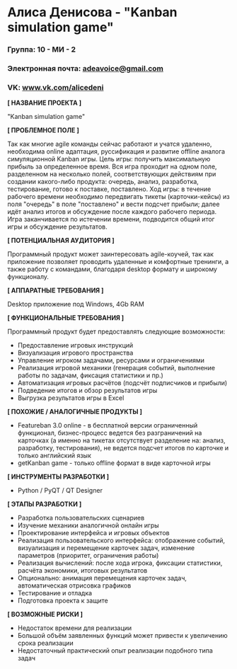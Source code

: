 # Алиса Денисова - "Kanban simulation game"

### Группа: 10 - МИ - 2
### Электронная почта: adeavoice@gmail.com
### VK: www.vk.com/alicedeni


**[ НАЗВАНИЕ ПРОЕКТА ]**

"Kanban simulation game"

**[ ПРОБЛЕМНОЕ ПОЛЕ ]**

Так как многие agile команды сейчас работают и учатся удаленно, необходима online адаптация, руссификация и развитие offline аналога симуляционной Kanban игры. Цель игры: получить максимальную прибыль за определенное время. Вся игра проходит на одном поле, разделенном на несколько полей, соответствующих действиям при создании какого-либо продукта: очередь, анализ, разработка, тестирование, готово к поставке, поставлено. Ход игры: в течение рабочего времени необходимо передвигать тикеты (карточки-кейсы) из поля "очередь" в поле "поставлено" и вести подсчет прибыли; далее идёт анализ итогов и обсуждение после каждого рабочего периода. Игра заканчивается по истечении времени, подводится общий итог игры и обсуждение результатов.

**[ ПОТЕНЦИАЛЬНАЯ АУДИТОРИЯ ]**

Программный продукт может заинтересовать agile-коучей, так как приложение позволяет проводить удаленные и комфортные тренинги, а также работу с командами, благодаря desktop формату и широкому функционалу.

**[ АППАРАТНЫЕ ТРЕБОВАНИЯ ]** 

Desktop приложение под Windows, 4Gb RAM

**[ ФУНКЦИОНАЛЬНЫЕ ТРЕБОВАНИЯ ]**

Программный продукт будет предоставлять следующие возможности:
* Предоставление игровых инструкций
* Визуализация игрового пространства
* Управление игроком задачами, ресурсами и ограничениями
* Реализация игровой механики (генерация событий, выполнение работы по задачам, фиксация статистики и пр.)
* Автоматизация игровых расчётов (подсчёт подписчиков и прибыли)
* Подведение итогов и обзор результатов игры
* Выгрузка результатов игры в Excel

**[ ПОХОЖИЕ / АНАЛОГИЧНЫЕ ПРОДУКТЫ ]**

* Featureban 3.0 online - в бесплатной версии ограниченный функционал, бизнес-процесс ведется без разграничений на карточках (а именно на тикетах отсутствует разделение на: анализ, разработку, тестирования), не ведется подсчет итогов по карточке и только английский язык
* getKanban game - только offline формат в виде карточной игры

**[ ИНСТРУМЕНТЫ РАЗРАБОТКИ ]**

* Python / PyQT / QT Designer  

**[ ЭТАПЫ РАЗРАБОТКИ ]**

*	Разработка пользовательских сценариев
* Изучение механики аналогичной онлайн игры
* Проектирование интерфейса и игровых объектов
* Реализация пользовательского интерфейса: отображение событий, визуализация и перемещение карточек задач, изменение параметров (приоритет, ограничения работы)
* Реализация вычислений: после хода игрока, фиксации статистики, расчёта экономики, итоговых результатов
* Опционально: анимация перемещения карточек задач, автоматическая отрисовка графиков
* Тестирование и отладка
* Подготовка проекта к защите

**[ ВОЗМОЖНЫЕ РИСКИ ]**

* Недостаток времени для реализации
* Большой объём заявленных функций может привести к увеличению срока реализации
* Недостаточный практический опыт реализации подобного типа задач	

